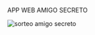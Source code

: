 APP WEB AMIGO SECRETO


![sorteo amigo secreto](https://github.com/user-attachments/assets/a9812866-9c98-43de-a111-d62423f397af)
